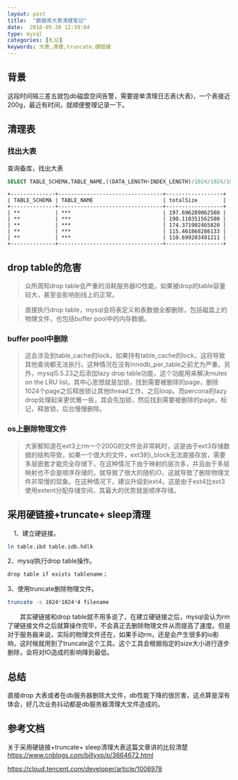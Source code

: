 ```yaml
---
layout: post
title:  "数据库大表清理笔记"
date:  2018-05-30 12:39:04
type: mysql
categories: [札记]
keywords: 大表,清理,truncate,硬链接
---
```

## 背景

这段时间隔三差五就包db磁盘空间告警，需要提单清理日志表(大表)，一个表接近200g，最近有时间，就顺便整理记录一下。

## 清理表

### 找出大表
查询备库，找出大表

```sql
SELECT TABLE_SCHEMA,TABLE_NAME,((DATA_LENGTH+INDEX_LENGTH)/1024/1024/1024) as totalSize FROM information_schema.TABLES order by totalSize desc limit 40;
```

```
+--------------+---------------------------------+------------------+
| TABLE_SCHEMA | TABLE_NAME                      | totalSize        |
+--------------+---------------------------------+------------------+
| **           | ***                             | 197.696289062500 |
| **           | ***                             | 190.110351562500 |
| **           | ***                             | 174.371902465820 |
| **           | ***                             | 115.461868286133 |
| **           | ***                             | 110.699203491211 |
+--------------+---------------------------------+------------------+

```

## drop table的危害

>众所周知drop table会严重的消耗服务器IO性能，如果被drop的table容量较大，甚至会影响到线上的正常。

>直接执行drop table，mysql会将表定义和表数据全都删除，包括磁盘上的物理文件，也包括buffer pool中的内存数据。



### buffer pool中删除
>这会涉及到table_cache的lock，如果持有table_cache的lock，这将导致其他查询都无法执行。这种情况在没有innodb_per_table之前尤为严重。另外，mysql5.5.23之后添加lazy drop table功能，这个功能用来解决mutex on the LRU list。其中心思想就是加锁，找到需要被删除的page，删除1024个page之后释放锁让其他thread工作，之后loop。而percona的lazy drop处理起来更优雅一些，其会先加锁，然后找到需要被删除的page，标记，释放锁，后台慢慢删除。

### os上删除物理文件
>大家都知道在ext3上rm一个200G的文件会非常耗时，这是由于ext3存储数据的结构导致，如果一个很大的文件，ext3的i_block无法直接存放，需要多层嵌套才能完全存储下，在这种情况下由于映射的层次多，并且由于多层映射也不会是顺序存储的，就导致了很大的随机IO，这就导致了删除物理文件非常慢的现象。在这种情况下，建议升级到ext4，这是由于ext4比ext3使用extent分配存储空间，其最大的优势就是顺序存储。


## 采用硬链接+truncate+ sleep清理

　1、建立硬链接。
```bash
ln table.ibd table.idb.hdlk
```

2、mysql执行drop table操作。

```bash
drop table if exists tablename；
```

3、使用truncate删除物理文件。

```bash
truncate -s 1024*1024*4 filename
 ```

　　其实硬链接和drop table就不用多说了，在建立硬链接之后，mysql会认为rm了硬链接文件之后就算操作完毕，不会真正去删除物理文件从而提高了速度。但是对于服务器来说，实际的物理文件还在，如果手动rm，还是会产生很多的io影响，这时候就用到了truncate这个工具。这个工具会根据指定的size大小进行逐步删除，会将对IO造成的影响降到最低。

## 总结

直接drop 大表或者在db服务器删除大文件，db性能下降的很厉害，这点算是深有体会，好几次业务抖动都是db服务器清理大文件造成的。


## 参考文档
关于采用硬链接+truncate+ sleep清理大表这篇文章讲的比较清楚
https://www.cnblogs.com/billyxp/p/3664672.html

https://cloud.tencent.com/developer/article/1006978
